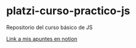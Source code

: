 # platzi-curso-practico-js
Repositorio del curso básico de JS

[Link a mis apuntes en notion](https://www.notion.so/Curso-practico-de-JavaScript-4b41cea7551f48ac9b8b4a760a9f330f)
